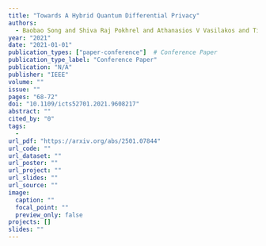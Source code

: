 ```yaml
---
title: "Towards A Hybrid Quantum Differential Privacy"
authors:
  - Baobao Song and Shiva Raj Pokhrel and Athanasios V Vasilakos and Tianqing Zhu and Gang Li
year: "2021"
date: "2021-01-01"
publication_types: ["paper-conference"]  # Conference Paper
publication_type_label: "Conference Paper"
publication: "N/A"
publisher: "IEEE"
volume: ""
issue: ""
pages: "68-72"
doi: "10.1109/icts52701.2021.9608217"
abstract: ""
cited_by: "0"
tags:
  - 
url_pdf: "https://arxiv.org/abs/2501.07844"
url_code: ""
url_dataset: ""
url_poster: ""
url_project: ""
url_slides: ""
url_source: ""
image:
  caption: ""
  focal_point: ""
  preview_only: false
projects: []
slides: ""
---
```

